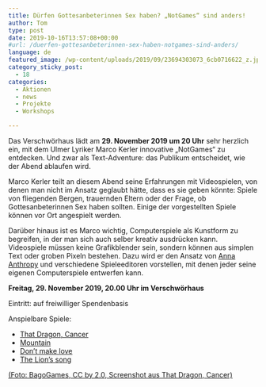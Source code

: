 ```yaml
---
title: Dürfen Gottesanbeterinnen Sex haben? „NotGames“ sind anders!
author: Tom
type: post
date: 2019-10-16T13:57:08+00:00
#url: /duerfen-gottesanbeterinnen-sex-haben-notgames-sind-anders/
language: de
featured_image: /wp-content/uploads/2019/09/23694303073_6cb0716622_z.jpg
category_sticky_post:
  - 18
categories:
  - Aktionen
  - news
  - Projekte
  - Workshops

---
```

Das Verschwörhaus lädt am **29. November 2019 um 20 Uhr** sehr herzlich ein, mit dem Ulmer Lyriker Marco Kerler innovative &#8222;NotGames&#8220; zu entdecken. Und zwar als Text-Adventure: das Publikum entscheidet, wie der Abend ablaufen wird.

Marco Kerler teilt an diesem Abend seine Erfahrungen mit Videospielen, von denen man nicht im Ansatz geglaubt hätte, dass es sie geben könnte: Spiele von fliegenden Bergen, trauernden Eltern oder der Frage, ob Gottesanbeterinnen Sex haben sollten. Einige der vorgestellten Spiele können vor Ort angespielt werden.

Darüber hinaus ist es Marco wichtig, Computerspiele als Kunstform zu begreifen, in der man sich auch selber kreativ ausdrücken kann. Videospiele müssen keine Grafikblender sein, sondern können aus simplen Text oder groben Pixeln bestehen. Dazu wird er den Ansatz von [Anna Anthropy][1] und verschiedene Spieleeditoren vorstellen, mit denen jeder seine eigenen Computerspiele entwerfen kann.

**Freitag, 29. November 2019, 20.00 Uhr im Verschwörhaus**

Eintritt: auf freiwilliger Spendenbasis

Anspielbare Spiele:

  * [That Dragon, Cancer][2]
  * [Mountain][3]
  * [Don&#8217;t make love][4]
  * [The Lion&#8217;s song][5]

[(Foto: BagoGames, CC by 2.0, Screenshot aus That Dragon, Cancer)][6]

 [1]: https://books.google.de/books?id=nc3GRXqgPZ8C&printsec=frontcover&hl=cs&source=gbs_ge_summary_r&cad=0#v=onepage&q&f=false
 [2]: https://store.steampowered.com/app/419460/That_Dragon_Cancer/?fbclid=IwAR2UVFMWx0eA2F6PHWlM9o4pDMJMB_j2qoexcjy7GjRpf_tbVSNU95Tyhws
 [3]: https://davidoreilly.itch.io/mountain?fbclid=IwAR2BKQYiex2XD5tJWCt3iK5J8eDjaAV1qv2IFxO9_sj_mLf7NJ-Fiq4StE0
 [4]: https://maggese.itch.io/dont-make-love?fbclid=IwAR0qt6kEFRYplHWVa0ixHtWAFdoO2_RUjDBHAHc2XIg7WiFfsnpcoBookAk
 [5]: https://www.gog.com/game/the_lions_song?fbclid=IwAR1S2MPzHl1teVE7ZwOlxIW6gBdj6Axp51t1DoLV9lO9PIN8PBVrGQvqeb4
 [6]: https://creativecommons.org/licenses/by/2.0/
